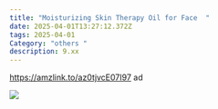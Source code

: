 ```yaml
---
title: "Moisturizing Skin Therapy Oil for Face  "
date: 2025-04-01T13:27:12.372Z
tags: 2025-04-01
Category: "others "
description: 9.xx
---
```

https://amzlink.to/az0tjvcE07I97  ad <!--StartFragment-->

![](https://m.media-amazon.com/images/I/81LYyjmNnbL._SL1500_.jpg)

<!--EndFragment-->